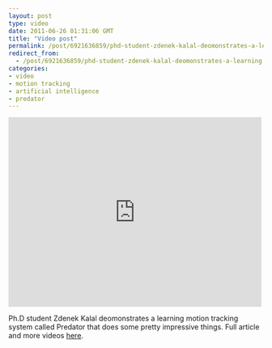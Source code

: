 ```yaml
---
layout: post
type: video
date: 2011-06-26 01:31:06 GMT
title: "Video post"
permalink: /post/6921636859/phd-student-zdenek-kalal-deomonstrates-a-learning
redirect_from: 
  - /post/6921636859/phd-student-zdenek-kalal-deomonstrates-a-learning
categories:
- video
- motion tracking
- artificial intelligence
- predator
---
```

<iframe width="500" height="375"  id="youtube_iframe" src="https://www.youtube.com/embed/1GhNXHCQGsM?feature=oembed&amp;enablejsapi=1&amp;wmode=opaque" frameborder="0" allow="accelerometer; autoplay; clipboard-write; encrypted-media; gyroscope; picture-in-picture" allowfullscreen title="PREDATOR - Tracker that learns and improves"></iframe>

Ph.D student Zdenek Kalal deomonstrates a learning motion tracking system called Predator that does some pretty impressive things. Full article and more videos <a href="http://www.gottabemobile.com/2011/04/01/predator-object-tracking-algorithm-the-future-of-computer-interface/">here</a>.